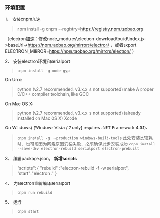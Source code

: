 ### 环境配置

1、 安装cnpm加速

> npm install -g cnpm --registry=https://registry.npm.taobao.org

（electron加速：修改node_modules\electron-download\build\index.js->baseUrl->https://npm.taobao.org/mirrors/electron/ ，或者export ELECTRON_MIRROR=https://npm.taobao.org/mirrors/electron/ ）

2、 安装electron环境和serialport
> ```cnpm install -g node-gyp```

On Unix:
> python (v2.7 recommended, v3.x.x is not supported)
> make
> A proper C/C++ compiler toolchain, like GCC

On Mac OS X:
> python (v2.7 recommended, v3.x.x is not supported) (already installed on Mac OS X)
> Xcode

On Windows( [Windows Vista / 7 only] requires .NET Framework 4.5.1):
> ```cnpm install -g --production windows-build-tools``` 此处安装比较耗时，也可能因为网络原因安装失败，必须确保此步安装成功
> ```cnpm install --save-dev electron-rebuild serialport electron-prebuilt```

3、 编辑package.json， **新增scripts**
 
> "scripts": {
>   "rebuild" :"electron-rebuild -f -w serialport",
>   "start":"electron ."
> }

4、 为electron重新编译serialport

> ```cnpm run rebuild```

5、 运行

> ```cnpm start```